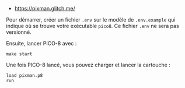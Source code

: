 - <https://pixman.glitch.me/>

Pour démarrer, créer un fichier `.env` sur le modèle de `.env.example` qui indique où se trouve votre exécutable `pico8`. Ce fichier `.env` ne sera pas versionné.

Ensuite, lancer PICO-8 avec :

```
make start
```

Une fois PICO-8 lancé, vous pouvez charger et lancer la cartouche : 

```
load pixman.p8
run
```
